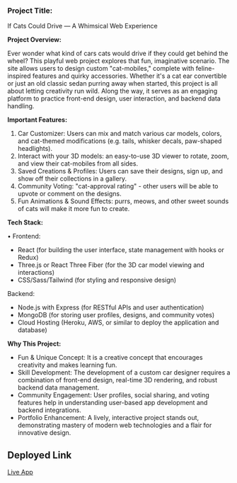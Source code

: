 ### Project Title:
If Cats Could Drive — A Whimsical Web Experience

**Project Overview:**

Ever wonder what kind of cars cats would drive if they could get behind the wheel? This playful web project explores that fun, imaginative scenario. The site allows users to design custom "cat-mobiles," complete with feline-inspired features and quirky accessories. Whether it's a cat ear convertible or just an old classic sedan purring away when started, this project is all about letting creativity run wild. Along the way, it serves as an engaging platform to practice front-end design, user interaction, and backend data handling.

**Important Features:**

1. Car Customizer: Users can mix and match various car models, colors, and cat-themed modifications (e.g. tails, whisker decals, paw-shaped headlights).
2. Interact with your 3D models: an easy-to-use 3D viewer to rotate, zoom, and view their cat-mobiles from all sides.
3. Saved Creations & Profiles: Users can save their designs, sign up, and show off their collections in a gallery.
4. Community Voting: "cat-approval rating" - other users will be able to upvote or comment on the designs.
5. Fun Animations & Sound Effects: purrs, meows, and other sweet sounds of cats will make it more fun to create.

**Tech Stack:**

• Frontend:
- React (for building the user interface, state management with hooks or Redux)
- Three.js or React Three Fiber (for the 3D car model viewing and interactions)
- CSS/Sass/Tailwind (for styling and responsive design)

Backend:
- Node.js with Express (for RESTful APIs and user authentication)
- MongoDB (for storing user profiles, designs, and community votes)
- Cloud Hosting (Heroku, AWS, or similar to deploy the application and database)

**Why This Project:**
- Fun & Unique Concept: It is a creative concept that encourages creativity and makes learning fun.
- Skill Development: The development of a custom car designer requires a combination of front-end design, real-time 3D rendering, and robust backend data management.
- Community Engagement: User profiles, social sharing, and voting features help in understanding user-based app development and backend integrations.
- Portfolio Enhancement: A lively, interactive project stands out, demonstrating mastery of modern web technologies and a flair for innovative design.

## Deployed Link
[Live App](https://asaprocky.onrender.com)
